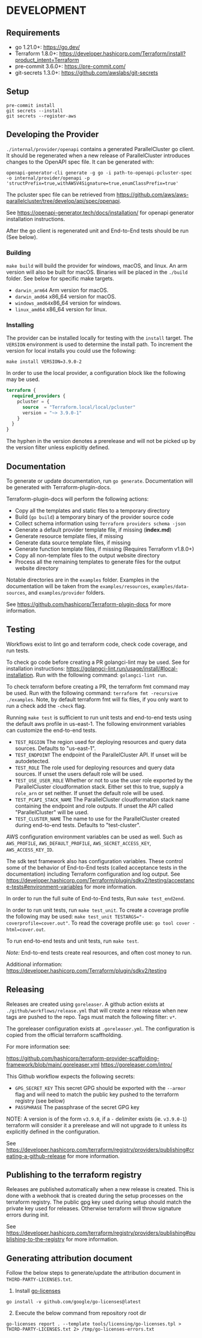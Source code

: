 # DEVELOPMENT

## Requirements
* go 1.21.0+: https://go.dev/
* Terraform 1.8.0+: https://developer.hashicorp.com/Terraform/install?product_intent=Terraform
* pre-commit 3.6.0+: https://pre-commit.com/
* git-secrets 1.3.0+: https://github.com/awslabs/git-secrets


## Setup
```
pre-commit install
git secrets --install
git secrets --register-aws
```

## Developing the Provider

`./internal/provider/openapi` contains a generated ParallelCluster go client.
It should be regenerated when a new release of ParallelCluster introduces changes to the OpenAPI spec file.
It can be generated with:

```shell
openapi-generator-cli generate -g go -i path-to-openapi-pcluster-spec -o internal/provider/openapi -p 'structPrefix=true,withAWSV4Signature=true,enumClassPrefix=true'
```

The pcluster spec file can be retrieved from https://github.com/aws/aws-parallelcluster/tree/develop/api/spec/openapi.

See https://openapi-generator.tech/docs/installation/ for openapi generator installation instructions.

After the go client is regenerated unit and End-to-End tests should be run (See below).

### Building

`make build` will build the provider for windows, macOS, and linux. An arm version will also be built for macOS. Binaries will be placed in the `./build` folder. See below for specific make targets.

- `darwin_arm64` Arm version for macOS.
- `darwin_amd64` x86_64 version for macOS.
- `windows_amd64`x86_64 version for windows.
- `linux_amd64` x86_64 version for linux.

### Installing

The provider can be installed locally for testing with the `install` target. The `VERSION` environment is used to determine the install path. To increment the version for local installs you could use the following:

`make install VERSION=3.9.0-2`

In order to use the local provider, a configuration block like the following may be used.

```Terraform
terraform {
  required_providers {
    pcluster = {
      source  = "Terraform.local/local/pcluster"
      version = "~> 3.9.0-1"
    }
  }
}
```

The hyphen in the version denotes a prerelease and will not be picked up by the version filter unless explicitly defined.

## Documentation
To generate or update documentation, run `go generate`. Documentation will be generated with Terraform-plugin-docs.

Terraform-plugin-docs will perform the following actions:

* Copy all the templates and static files to a temporary directory
* Build (`go build`) a temporary binary of the provider source code
* Collect schema information using `Terraform providers schema -json`
* Generate a default provider template file, if missing (**index.md**)
* Generate resource template files, if missing
* Generate data source template files, if missing
* Generate function template files, if missing (Requires Terraform v1.8.0+)
* Copy all non-template files to the output website directory
* Process all the remaining templates to generate files for the output website directory

Notable directories are in the `examples` folder. Examples in the documentation will be taken from the `examples/resources`, `examples/data-sources`, and `examples/provider` folders.

See https://github.com/hashicorp/Terraform-plugin-docs for more information.

## Testing

Workflows exist to lint go and terraform code, check code coverage, and run tests.

To check go code before creating a PR golangci-lint may be used. See for installation instructions:  https://golangci-lint.run/usage/install/#local-installation. Run with the following command: `golangci-lint run`.

To check terraform before creating a PR, the terraform fmt command may be used. Run with the following command: `terraform fmt -recursive ./examples`. Note, by default terraform fmt will fix files, if you only want to run a check add the `-check` flag.

Running `make test` is sufficient to run unit tests and end-to-end tests using the default aws profile in us-east-1. The following environment variables can customize the end-to-end tests.

- `TEST_REGION` The region used for deploying resources and query data sources. Defaults to "us-east-1".
- `TEST_ENDPOINT` The endpoint of the ParallelCluster API. If unset will be autodetected.
- `TEST_ROLE` The role used for deploying resources and query data sources. If unset the users default role will be used.
- `TEST_USE_USER_ROLE` Whether or not to use the user role exported by the ParallelCluster cloudformation stack. Either set this to true, supply a `role_arn` or set neither. If unset the default role will be used.
- `TEST_PCAPI_STACK_NAME` The ParallelCluster cloudformation stack name containing the endpoint and role outputs. If unset the API called "ParallelCluster" will be used.
- `TEST_CLUSTER_NAME` The name to use for the ParallelCluster created during end-to-end tests. Defaults to "test-cluster".

AWS configuration environment variables can be used as well. Such as `AWS_PROFILE`, `AWS_DEFAULT_PROFILE`, `AWS_SECRET_ACCESS_KEY`, `AWS_ACCESS_KEY_ID`.

The sdk test framework also has configuration variables. These control some of the behavior of End-to-End tests (called acceptance tests in the documentation) including Terraform configuration and log output. See https://developer.hashicorp.com/Terraform/plugin/sdkv2/testing/acceptance-tests#environment-variables for more information.

In order to run the full suite of End-to-End tests,  Run `make test_end2end`.

In order to run unit tests, run `make test_unit`. To create a coverage profile the following may be used: `make test_unit TESTARGS="-coverprofile=cover.out"`. To read the coverage profile use: `go tool cover -html=cover.out`.

To run end-to-end tests and unit tests, run `make test`.

*Note:* End-to-end tests create real resources, and often cost money to run.

Additional information: https://developer.hashicorp.com/Terraform/plugin/sdkv2/testing

## Releasing

Releases are created using `goreleaser`. A github action exists at `./github/workflows/release.yml` that will create a new release when new tags are pushed to the repo. Tags must match the following filter: `v*`.

The goreleaser configuration exists at `.goreleaser.yml`. The configuration is copied from the official terraform scaffholding.

For more information see:

https://github.com/hashicorp/terraform-provider-scaffolding-framework/blob/main/.goreleaser.yml
https://goreleaser.com/intro/

This Github workflow expects the following secrets:
- `GPG_SECRET_KEY` This secret GPG should be exported with the `--armor` flag and will need to match the public key pushed to the terraform registry (see below)
- `PASSPHRASE` The passphrase of the secret GPG key

NOTE: A version is of the form `v3.9.0`, if a `-` delimiter exists (ie. `v3.9.0-1`) terraform will consider it a prerelease and will not upgrade to it unless its explicitly defined in the configuration.

See https://developer.hashicorp.com/terraform/registry/providers/publishing#creating-a-github-release for more information.

## Publishing to the terraform registry

Releases are published automatically when a new release is created. This is done with a webhook that is created during the setup processes on the terraform registry. The public gpg key used during setup should match the private key used for releases. Otherwise terraform will throw signature errors during init.

See https://developer.hashicorp.com/terraform/registry/providers/publishing#publishing-to-the-registry for more information.

## Generating attribution document
Follow the below steps to generate/update the attribution document in `THIRD-PARTY-LICENSES.txt`.

1. Install [go-licenses](https://github.com/google/go-licenses)
```
go install -v github.com/google/go-licenses@latest
```

2. Execute the below command from repository root dir
```
go-licenses report . --template tools/licensing/go-licenses.tpl > THIRD-PARTY-LICENSES.txt 2> /tmp/go-licenses-errors.txt
```
